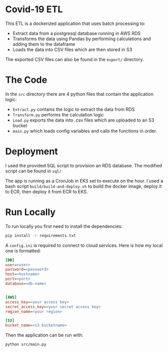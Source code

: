# Covid-19 ETL

This ETL is a dockerized application that uses batch processing to:
- Extract data from a postgresql database running in AWS RDS
- Transforms the data using Pandas by performing calculations and adding them to the dataframe
- Loads the data into CSV files which are then stored in S3

The exported CSV files can also be found in the ``export/`` directory.

# The Code

In the ``src`` directory there are 4 python files that contain the application logic:
- ``Extract.py`` contains the logic to extract the data from RDS
- ``Transform.py`` performs the calculation logic 
- ``Load.py`` exports the data into .csv files which are uploaded to an S3 bucket
- ``main.py`` which loads config variables and calls the functions in order.

# Deployment

I used the provided SQL script to provision an RDS database. The modified script can be found in ``sql/``

The app is running as a CronJob in EKS set to execute on the hour. I used a bash script ``build/build-and-deploy.sh`` to build the docker image, deploy it to ECR, then deploy it from ECR to EKS.

# Run Locally

To run locally you first need to install the dependencies:

```bash
pip install -r requirements.txt
```

A ``config.ini`` is required to connect to cloud services. Here is how my local one is formatted:
```ini
[DB]
user=<user>
password=<password>
host=<hostname>
port=<port>
database=<db-name>


[AWS]
access_key=<your access key>
secret_access_key=<your secret access key>
region_name=<your region>

[S3]
bucket_name=<s3 bucketname>

```

Then the application can be run with:
```bash
python src/main.py
```